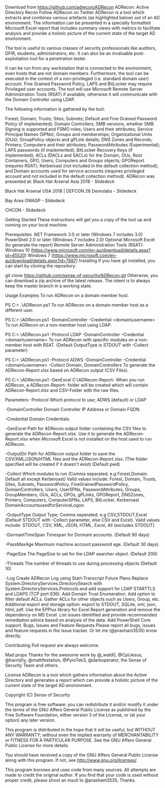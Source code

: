 Download from https://github.com/adrecon/ADRecon
ADRecon: Active Directory Recon Follow ADRecon on Twitter
ADRecon is a tool which extracts and combines various artefacts (as highlighted below) out of an AD environment. The information can be presented in a specially formatted Microsoft Excel report that includes summary views with metrics to facilitate analysis and provide a holistic picture of the current state of the target AD environment.

The tool is useful to various classes of security professionals like auditors, DFIR, students, administrators, etc. It can also be an invaluable post-exploitation tool for a penetration tester.

It can be run from any workstation that is connected to the environment, even hosts that are not domain members. Furthermore, the tool can be executed in the context of a non-privileged (i.e. standard domain user) account. Fine Grained Password Policy, LAPS and BitLocker may require Privileged user accounts. The tool will use Microsoft Remote Server Administration Tools (RSAT) if available, otherwise it will communicate with the Domain Controller using LDAP.

The following information is gathered by the tool:

Forest;
Domain;
Trusts;
Sites;
Subnets;
Default and Fine Grained Password Policy (if implemented);
Domain Controllers, SMB versions, whether SMB Signing is supported and FSMO roles;
Users and their attributes;
Service Principal Names (SPNs);
Groups and memberships;
Organizational Units (OUs);
GroupPolicy objects and gPLink details;
DNS Zones and Records;
Printers;
Computers and their attributes;
PasswordAttributes (Experimental);
LAPS passwords (if implemented);
BitLocker Recovery Keys (if implemented);
ACLs (DACLs and SACLs) for the Domain, OUs, Root Containers, GPO, Users, Computers and Groups objects;
GPOReport (requires RSAT);
Kerberoast (not included in the default collection method); and
Domain accounts used for service accounts (requires privileged account and not included in the default collection method).
ADRecon was presented at: Black Hat Arsenal Asia 2018 - Slidedeck

Black Hat Arsenal USA 2018 | DEFCON 26 Demolabs - Slidedeck

Bay Area OWASP - Slidedeck

CHCON - Slidedeck

Getting Started
These instructions will get you a copy of the tool up and running on your local machine.

Prerequisites
.NET Framework 3.0 or later (Windows 7 includes 3.0)
PowerShell 2.0 or later (Windows 7 includes 2.0)
Optional
Microsoft Excel (to generate the report)
Remote Server Administration Tools (RSAT):
Windows 10 (https://www.microsoft.com/en-au/download/details.aspx?id=45520)
Windows 7 (https://www.microsoft.com/en-au/download/details.aspx?id=7887)
Installing
If you have git installed, you can start by cloning the repository:

git clone https://github.com/sense-of-security/ADRecon.git
Otherwise, you can download a zip archive of the latest release. The intent is to always keep the master branch in a working state.

Usage
Examples
To run ADRecon on a domain member host.

PS C:\> .\ADRecon.ps1
To run ADRecon on a domain member host as a different user.

PS C:\>.\ADRecon.ps1 -DomainController <IP or FQDN> -Credential <domain\username>
To run ADRecon on a non-member host using LDAP.

PS C:\>.\ADRecon.ps1 -Protocol LDAP -DomainController <IP or FQDN> -Credential <domain\username>
To run ADRecon with specific modules on a non-member host with RSAT. (Default OutputType is STDOUT with -Collect parameter)

PS C:\>.\ADRecon.ps1 -Protocol ADWS -DomainController <IP or FQDN> -Credential <domain\username> -Collect Domain, DomainControllers
To generate the ADRecon-Report.xlsx based on ADRecon output (CSV Files).

PS C:\>.\ADRecon.ps1 -GenExcel C:\ADRecon-Report-<timestamp>
When you run ADRecon, a ADRecon-Report-<timestamp> folder will be created which will contain ADRecon-Report.xlsx and CSV-Folder with the raw files.

Parameters
-Protocol <String>
    Which protocol to use; ADWS (default) or LDAP

-DomainController <String>
    Domain Controller IP Address or Domain FQDN.

-Credential <PSCredential>
    Domain Credentials.

-GenExcel <String>
    Path for ADRecon output folder containing the CSV files to generate the ADRecon-Report.xlsx. Use it to generate the ADRecon-Report.xlsx when Microsoft Excel is not installed on the host used to run ADRecon.

-OutputDir <String>
    Path for ADRecon output folder to save the CSV/XML/JSON/HTML files and the ADRecon-Report.xlsx. (The folder specified will be created if it doesn't exist) (Default pwd)

-Collect <String>
    Which modules to run (Comma separated; e.g Forest,Domain. Default all except Kerberoast)
    Valid values include: Forest, Domain, Trusts, Sites, Subnets, PasswordPolicy, FineGrainedPasswordPolicy, DomainControllers, Users, UserSPNs, PasswordAttributes, Groups, GroupMembers, OUs, ACLs, GPOs, gPLinks, GPOReport, DNSZones, Printers, Computers, ComputerSPNs, LAPS, BitLocker, Kerberoast DomainAccountsusedforServiceLogon.

-OutputType <String>
    Output Type; Comma seperated; e.g CSV,STDOUT,Excel (Default STDOUT with -Collect parameter, else CSV and Excel).
    Valid values include: STDOUT, CSV, XML, JSON, HTML, Excel, All (excludes STDOUT).

-DormantTimeSpan <Int>
    Timespan for Dormant accounts. (Default 90 days)

-PassMaxAge <Int>
    Maximum machine account password age. (Default 30 days)

-PageSize <Int>
    The PageSize to set for the LDAP searcher object. (Default 200)

-Threads <Int>
    The number of threads to use during processing objects (Default 10)

-Log <Switch>
    Create ADRecon Log using Start-Transcript
Future Plans
Replace System.DirectoryServices.DirectorySearch with System.DirectoryServices.Protocols and add support for LDAP STARTTLS and LDAPS (TCP port 636).
Add Domain Trust Enumeration.
Add option to filter default ACLs.
Gather ACLs for other objects such as Users, Group, etc.
Additional export and storage option: export to STDOUT, SQLite, xml, json, html, pdf.
Use the EPPlus library for Excel Report generation and remove the dependency on MS Excel.
List issues identified and provide recommended remediation advice based on analysis of the data.
Add PowerShell Core support.
Bugs, Issues and Feature Requests
Please report all bugs, issues and feature requests in the issue tracker. Or let me (@prashant3535) know directly.

Contributing
Pull request are always welcome.

Mad props
Thanks for the awesome work by @_wald0, @CptJesus, @harmj0y, @mattifestation, @PyroTek3, @darkoperator, the Sense of Security Team and others.

License
ADRecon is a tool which gathers information about the Active Directory and generates a report which can provide a holistic picture of the current state of the target AD environment.

Copyright (C) Sense of Security

This program is free software: you can redistribute it and/or modify it under the terms of the GNU Affero General Public License as published by the Free Software Foundation, either version 3 of the License, or (at your option) any later version.

This program is distributed in the hope that it will be useful, but WITHOUT ANY WARRANTY; without even the implied warranty of MERCHANTABILITY or FITNESS FOR A PARTICULAR PURPOSE. See the GNU Affero General Public License for more details.

You should have received a copy of the GNU Affero General Public License along with this program. If not, see http://www.gnu.org/licenses/.

This program borrows and uses code from many sources. All attempts are made to credit the original author. If you find that your code is used without proper credit, please shoot an insult to @prashant3535, Thanks.
